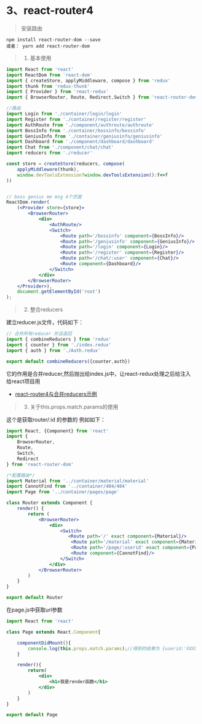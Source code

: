 # 3、react-router4

> 安装路由    
  
    npm install react-router-dom --save     
    或者： yarn add react-router-dom

> 1.    基本使用      

```jsx harmony
import React from 'react'
import ReactDom from 'react-dom'
import { createStore, applyMiddleware, compose } from 'redux'
import thunk from 'redux-thunk'
import { Provider } from 'react-redux'
import { BrowserRouter, Route, Redirect,Switch } from 'react-router-dom'

//路由
import Login from './container/login/login'
import Register from './container/register/register'
import AuthRoute from './component/authroute/authroute'
import BossInfo from './container/bossinfo/bossinfo'
import GeniusInfo from './container/geniusinfo/geniusinfo'
import Dashboard from './component/dashboard/dashboard'
import Chat from './component/chat/chat'
import reducers from './reducer'

const store = createStore(reducers, compose(
	applyMiddleware(thunk),
	window.devToolsExtension?window.devToolsExtension():f=>f
))


// boss genius me msg 4个页面
ReactDom.render(
	(<Provider store={store}>
		<BrowserRouter>
			<div>
				<AuthRoute/>
				<Switch>
					<Route path='/bossinfo' component={BossInfo}/>
					<Route path='/geniusinfo' component={GeniusInfo}/>
					<Route path='/login' component={Login}/>
					<Route path='/register' component={Register}/>
					<Route path='/chat/:user' component={Chat}/>
					<Route component={Dashboard}/>
				</Switch>
			</div>
		</BrowserRouter>
	</Provider>),
	document.getElementById('root')
);
```

> 2.    整合reducers
    
建立reducer.js文件，代码如下：
```jsx harmony
// 合并所有reducer 并且返回
import { combineReducers } from 'redux'
import { counter } from './index.redux'
import { auth } from './Auth.redux'

export default combineReducers({counter,auth})
```
它的作用是合并reducer,然后抛出给index.js中，让react-redux处理之后给注入给react项目用

- [react-router4与合并reducers示例](../../17年/12月/12、react-router4与合并reducers示例)

> 3.    关于this.props.match.params的使用        

这个是获取router/:id 的参数的
例如如下：
```jsx harmony
import React, {Component} from 'react'
import {
    BrowserRouter,
    Route,
    Switch,
    Redirect
} from 'react-router-dom'

/*配置路由*/
import Material from '../container/material/material'
import CannotFind from '../container/404/404'
import Page from '../container/pages/page'

class Router extends Component {
    render() {
        return (
            <BrowserRouter>
                <div>
                    <Switch>
                       <Route path='/' exact component={Material}/>
                        <Route path='/material' exact component={Material}/>
                        <Route path='/page/:userid' exact component={Page}/>
                        <Route component={CannotFind}/>
                    </Switch>
                </div>
            </BrowserRouter>
        )
    }
}

export default Router
```

在page.js中获取url参数
```jsx harmony
import React from 'react'

class Page extends React.Component{

    componentDidMount(){
        console.log(this.props.match.params);//得到的结果为 {userid:'XXXXXX'}
    }

    render(){
        return(
            <div>
                <h1>我是render函数</h1>
            </div>
        )
    }
}

export default Page
```